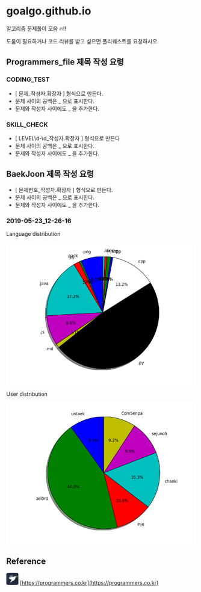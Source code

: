 # goalgo.github.io
알고리즘 문제풀이 모음 🔥!!
  
도움이 필요하거나 코드 리뷰를 받고 싶으면 풀리퀘스트를 요청하시오.

## Programmers_file 제목 작성 요령
### CODING_TEST
- [ 문제_작성자.확장자 ] 형식으로 만든다.
- 문제 사이의 공백은 _ 으로 표시한다.
- 문제와 작성자 사이에도 _ 을 추가한다.
### SKILL_CHECK
- [ LEVEL\d-\d_작성자.확장자 ] 형식으로 만든다
- 문제 사이의 공백은 _ 으로 표시한다.
- 문제와 작성자 사이에도 _ 을 추가한다.

## BaekJoon 제목 작성 요령
- [ 문제번호_작성자.확장자 ] 형식으로 만든다.
- 문제 사이의 공백은 _ 으로 표시한다.
- 문제와 작성자 사이에도 _ 을 추가한다.

### 2019-05-23_12-26-16
Language distribution

![](reference/lanuage_2019-09-02_16-54-40.png)

User distribution

![](reference/user_2019-09-02_16-54-40.png)

## Reference
![programmers](reference/programmers_ico.png)
[https://programmers.co.kr](https://programmers.co.kr)
